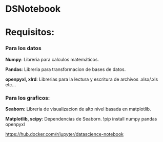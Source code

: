 # DSNotebook

# Requisitos:

### Para los datos
**Numpy**: Libreria para calculos matemáticos.

**Pandas**: Libreria para transformacion de bases de datos.

**openpyxl, xlrd**: Librerias para la lectura y escritura de archivos .xlsx/.xls etc...

### Para los graficos:

**Seaborn**: Libreria de visualizacion de alto nivel basada en matplotlib.

**Matplotlib, scipy**: Dependencias de Seaborn. 
!pip install numpy pandas openpyxl


https://hub.docker.com/r/jupyter/datascience-notebook

